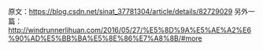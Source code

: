 原文：https://blog.csdn.net/sinat_37781304/article/details/82729029
另外一篇：http://windrunnerlihuan.com/2016/05/27/%E5%8D%9A%E5%AE%A2%E6%90%AD%E5%BB%BA%E5%8E%86%E7%A8%8B/#more